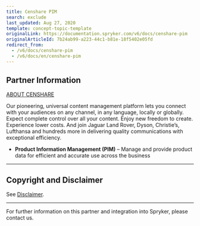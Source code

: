 ```yaml
---
title: Censhare PIM
search: exclude
last_updated: Aug 27, 2020
template: concept-topic-template
originalLink: https://documentation.spryker.com/v6/docs/censhare-pim
originalArticleId: 7b24ab99-a223-44c1-b81e-18f5402e05fd
redirect_from:
  - /v6/docs/censhare-pim
  - /v6/docs/en/censhare-pim
---
```


## Partner Information
[ABOUT CENSHARE](https://www.censhare.com/)

Our pioneering, universal content management platform lets you connect with your audiences on any channel, in any language, locally or globally. Expect complete control over all your content. Enjoy new freedom to create. Experience lower costs. And join Jaguar Land Rover, Dyson, Christie’s, Lufthansa and hundreds more in delivering quality communications with exceptional efficiency.

* **Product Information Management (PIM)** – Manage and provide product data for efficient and accurate use across the business

---

## Copyright and Disclaimer

See [Disclaimer](https://github.com/spryker/spryker-documentation).

---
For further information on this partner and integration into Spryker, please contact us.

<div class="hubspot-form js-hubspot-form" data-portal-id="2770802" data-form-id="163e11fb-e833-4638-86ae-a2ca4b929a41" id="hubspot-1"></div>

